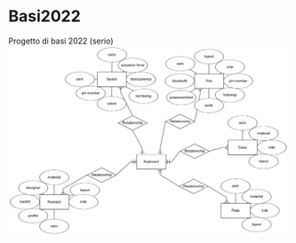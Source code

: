 # Basi2022
Progetto di basi 2022 (serio)
![alt text](https://github.com/Steccah/Basi2022/blob/main/image.png?raw=true)
